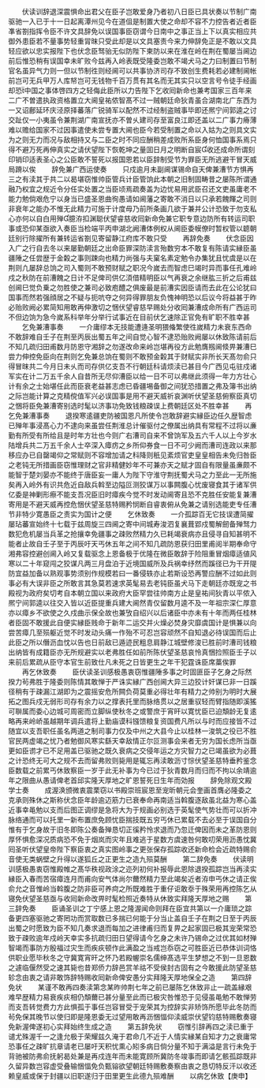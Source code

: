 <!-- { "loadSidebar": true } -->
　　伏读训辞退深震惧命出君父在臣子岂敢爱身乃者初八日臣已具状奏以节制广南驱驰一入已于十一日起离潭州见今在道伹是制置大使之命却不容不力控告者近者臣凖省劄指挥令臣不许文具辞免以误国事臣窃谓今日南中之事正当上下以真实相应共御外患臣若不量事势轻重冐昩只受此却是以文具塞责今来力伸辞免正是不敢以文具轻应欲以忠实报陛下也伏念臣驽骀无似防陛下柬防以来在淮在岭在荆在蜀屡当阃边前后惟恐稍有误国幸未旷败今兹再入岭表既受隆委岂敢不竭犬马之力曰制置曰节制官名虽异气力则一但以节制徃则经阃可以共事协济司存不致创生费耗若必建制阃帐前岂可无兵甲万人库帑岂可无钱物千百万贯有其名而无其实只以空言号令徒手经画却恐中国之事体啓四方之轻侮此臣所以力告陛下乞收囘新命也兼考国家三百年来二广不曽遣执政资格置立大阃皇祐侬智髙不过一贼朝廷命狄青虽合湖南北广东西为一又诏鄜延环庆泾原择蕃落广锐骑军以配然不过经制盗贼事毕即还熈宁间郭逵之讨交趾仅一小夷虽令兼荆湖广南宣抚亦不曽乆建司存至富良江即还盖以二广事力瘠薄难以赡给国家不过因事遣使未尝专置大阃也臣今若受制置之命以入姑为之则具文实为之则无力而况与敌相持又与二臣之时不同应酬稍差成败所系臣身何恤国事系焉只得不避万死再伸真实之请伏望陛下恢乾坤之量囬日月之明断自宸收还成命所谓刻印销印适表圣心之公臣敢不誓死以报国恩若以臣辞制受节为罪臣无所逃避干冒天威局蹐以俟
　　辞免兼广西运使奏
　　只戍逾月未副阃谋锡命自天俾兼漕节方惧再三之有渎其于共二以曷堪窃惟帅臣管兵计臣管饷此本朝之旧制固畴昔之屡陈所谓通融乃权宜之规近令分任实处置之当臣顷焉疏奏盖为边忧易用武臣召还文吏虽庸老不能力勉倘艰危宁以身当已盛圣恩曲徇愚请如阃藩之寄敢不消日以只承若餽餫之司则非衰年之能办不惟无此精力可施于计度毋乃前所条画几欲于兼并公计恐致于勿支私心亦何以自白用殚臆洊扣渊聪伏望睿慈收囘新命免兼它职专意边防所有转运司职事或恐仰某亟欲入奏臣当检端平丙申湖北阙漕体例权从阃臣委幙僚时暂权管以聼朝廷别行除擢所有兼转运省劄见寄留静江府库不敢只受
　　再辞免奏
　　伏念臣因入广之行自去冬以来屡勤朝廷之出命臣罪深防渎言殆数穷本不敢复有陈请实縁臣虽疆陲之任尝歴于金糓之事则踈向也精力尚强与夫窠名素定勉令办集犹且忧虞是以在荆则凢屡辞总饷之司入蜀则不敢预财赋之职况今嵗去而智虑巳竭时异而事任孔难岭戍之秋防在前漕餽之日计不足俾司供亿湏借精明臣以气再衰之余继肱三折之后甫兹创阃巳觉负乗之勿胜使之兼司必致庖醴之俱废最是前漕实因臣请而去此在公论犹曰国事而然若强顔居之不疑与扼吭夺之何异得罪朋友负愧神明恐以后议今将益甚于昨必贻败阙必累简知用敢再伸激切之悃伏望睿慈早赐处分收囘兼漕成命所有广西运司不但边饷为急今嵗系科举年分举行试事近在目前伏乞速除正官免有旷职不胜幸甚
　　乞免兼漕事奏
　　一介庸缪本无技能遭逄圣明猥偹繁使徃嵗精力未衰东西命不敢辞难自壬子在荆至丙辰出蜀五年之间自觉心智不逮恐贻败阙屡以休致陈请前后不知几疏归田甫数月防恩守湘辞之勿遂改命来岭岂堪再役方此勉膺剏阃倐畀兼漕巳尝力伸控免臣向在荆则乞免兼总饷在蜀则不敢预金糓其于财赋实非所长天髙勿俞只得冒昩共二今月日未乆而司存供亿支吾不行朝廷科请烦渎已甚目今广西见屯驻戍诸军实在计二万五千余人自昔所无尽仰漕臣以给一日不可以弗继此须得一年力方壮心计有余之士始堪任此而臣衰老益甚志虑已昏疆埸备御之间犹恐措置之弗及簿书出纳之际岂能计算之克精傥值军兴必误国事是用不避天威祈哀渊听伏望圣慈俯察臣真切之悃将臣免兼漕寄别选时髦以济事功免致钱粮疎误上费朝廷区处不胜幸甚
　　再乞免兼漕事奏
　　退揆寒逺疆吏防被国恩凡所使令岂敢辞避实縁臣边任久歴智虑已殚年事浸髙心力不逮向来虽尝任荆淮总计催驱付之僚属出纳具有常程不过将以亷勤有所受有所给且是时年方壮也今则广右漕司自来不曾饷军及五六千人以上今岁水陆增兵共二万五千余人士卒深入瘴疠之乡所仰券食一日不可少阙而漕司连政以来那移应办已自罄竭仰之常赋则不容增加请之科降则秖见紊烦官吏皇皇相告未免归咎臣之老钝无所措画臣窃惟理财之官非精健妙年不可兼亦天之赋才固自有限量虽亷颇不能智于楚刘晏亦不能终于唐臣妄一庸人为陛下守淮守荆抚蜀犬马之力至此一无所施矣再入岭外有识共危近自敌兵斡至边隘叵测狡谋万以事闗腹心忧废寝食其于诸军供亿委是神剿形瘵不能支吾况臣旧时瘴疾今觉不时发动阃寄且恐不克胜任安能复兼漕寄用是不避天威再控危悃伏望圣慈特赐矜悯断自睿衷俯从免兼之请别选能吏专任漕节非特少寛愚臣之责实为国计之便
　　乞休致奏
　　一介孤踪百无它技误遭简擢屡玷蕃宣始终十七载于兹周旋三四阃之寄中间城寿浚泗复襄葺郢戍蜀解劒备殚驽力数犯危机屡当兵革之抢攘幸免疆事之疎败然精力久已耗竭衰病亦且侵寻自知甚明不能者止故自壬子至于丙辰吁天丐休五年之间不知几疏防恩获归田里甫阅半期奉命守湘弗容控避创阃入岭又复载驱念上恩备极于优隆在微臣敢辞于险阻重冒烟瘴适値风寒以二十年窥闯之狡谋凡两三月盘泊于近境国威所及兵祸幸纾然而蹊径已为干开隄防宜益加备以熟观事势须别作规模若曰一番侵轶亦止若斯设恐再警应酬不过如此则事必有大误非臣之所敢言其急莫若速求英髦易去老钝臣虽犬马下走朝廷亦既宠之书殿视为政府矣切考自本朝立国以来政府大臣罕尝往帅南方止是皇祐间狄青以平侬入熈宁间郭逵以往交入皆以近臣提重兵建大阃然青仅留数月逵不及一年祖宗深仁厚意亦以瘴乡不欲使之久戍曲示保全故也兼攷自绍兴以后诸臣中亦未有十年而两任桂林者臣固不敢援此自便实縁臣贱命于新年二运交并火燥必焚身灾靡虞国计是惧兼以向尝苦瘴几至殒躯近觉不时发动头痛一作殆不可忍岂容顽然不自知退必待误国而后止此臣之所以僭沥血忱以告也日前敌已遁迹民粗息肩静江城壁修浚已胜前时漕司钱粮出纳皆有成籍臣亦无所规避实以老弗胜任如前所陈伏望圣慈哀怜真悃捡照臣壬子以来前后累疏从臣守本官生前致仕凡未死之日皆更生之年干犯霆诛臣席藁俟罪
　　再乞休致奏
　　臣伏读圣训感极愚衷窃惟疆陲多事之时固匪臣子乞身之际然揆力茍弗胜于隆委则陈情其敢惮于严诛实縁广西创阃大异三边狡计奸谋已非一日蹊径稍有于疎漏江湖即为之震摇安危所闗负荷莫重必得壮年有精力之帅别为明时大展拓之图兵戍无弱形司存有余力以之撑表托里而脉络贯以之居重驭轻而臂指随即溪猺可聨属而委心边城可周密而立脚纵使秋冬之或警庶于宵旰以寛忧臣已迫頽龄无复逺略再来岭峤虽越期年调兵遣将上勤庙谟科镪馈粮复资国费凡所以与时而应接皆不过随宜以支吾职任虽名两道之制司事力仅及中州之大县今止以桂林一浚筑之役已不胜官民两虚竭之忧乃者勉御风寒实繇天幸敌情正尔叵测事会来者无穷为国长虑所当亟更如臣谫才已不足用盖已驱驰之既久衰病之交侵年运之方灾智力之已竭虽欲为必葺之计恐终无可大之规不去而留弗败则毙用是辄忘再渎敢沥寸悰伏望圣慈特垂矜鉴念臣数载之前累丐休致察臣一岁于此无补事为今已过于狄青数月而归而不拘以余靖逾年之限曲从愚请俾老首邱实隆天厚地之旷恩誓死日生年而効报
　　辞免除观文殿学士奏
　　成渥涣颁微衷震栗窃以书殿崇班宸恩至宠昕朝元会奎画首膺必隆委之克承则殊休之斯称伏念臣年龄逾迈筋力已衰奉命再南适当斡腹逐敌虽北益为寒心盖近事幸黾勉以支而后图正调缪是急将大为于规画必别选于英髦使气势壮而可以折冲脉络通而可以托里一新布置庶免顾忧臣揣技既五穷丐休已累载不去必至于误国自分惟有于乞身故于旧冬即陈公奏备殚恳切正徯矜怜求退而乃忽迁俾因而未之革防恩则厚怀惧愈深况质病恐不免于烟岚而灾年且难逃于星数方虞速咎何敢叨荣用沥愚忱冀囘圣听伏望皇帝陛下察臣衷之真实图岭事之更张保存孤踪收还新命检会近疏特赐俞音使无类蜗壁之升得以遂狐丘之正更生之造九殒莫酬
　　第二辞免奏
　　伏读明训感极愚衷窃惟殿帷之髙华秩视政涂之迩列初何补报辱此恩除退揆孤踪岂当再渎实縁臣入春而苦宿瘴连月而甫向安气体尚尔薾然精力至此竭矣近者洊申丐休之请正俟俞允之音惟岭当斡腹之防非臣可养疴之所既难胜于重仔讵敢沗于殊荣用再控陈乞从寝免伏望圣慈亟与收囘新命改畀时髦检照近奏特从休致实拜隆天厚地之赐
　　第三辞免奏
　　臣诵圣训之丁宁感上恩之隆渥闻命则拜在臣宜共第以一介庸琐之踪备更四塞驱驰之寄罔功而赏取数已多揣已何能于分当止盖自壬子在荆之日至于丙辰出蜀之时愿致为臣不知几奏求退而每加之进律甫归而复畀之起家固已极其宠荣常恐致于疎败逾年戍岭天幸实多抗疏归田日望得请今乞身之未许乃锡命之过优其如材殚智竭而事防方殷福过灾生而疾疢顿作此满盈之当戒岂忝窃之可胜臣近已恭体训词恪供职业愿毕秋冬之守冀寛宵旰之怀乃若殿幄崇名儒绅髙选平生梦想之不到一旦恩数之遽临偃然受之速其毙也昔郑侨力辞邑赏羊祜不受侯封古固有之今敢援此防望圣慈轸念由衷之请非敢饰辞特赐收囘新命俾安愚分实拜隆天厚地保全之造
　　第四辞免状
　　某谨不敢再四奏渎第念某昨帅荆七年之前已屡陈乞休致非止一疏盖縁艰难早歴精力易衰疾疢相仍頽薾已甚分量至此而已极灾咎惟恐于见侵虽黾勉不敢惮劳而支吾转觉费力方此惧孤于事任岂容冒受于宠荣其为控辞实非矫饰所愿毕此冬防而茍免保其晚节以使归即是隆恩委无过望用敢再沥悃愊仰渎威崇伏望钧慈特赐敷奏寝免新渥俾遂初心实拜始终生成之造
　　第五辞免状
　　窃惟引辞再四之渎已重于谴尤殊渥千一之逢允极于荣耀兹久淹于君命几不近于人情实縁某自知才力之衰庸常恐事任之疎旷抗章请老已屡吁天积忧熏心矧多病日倘分量不知于满溢是言行未免于背驰被防弗俞抚躬曷处兼是再戍连年而未能寛顾所冀防冬竣事而即请乞骸孤踪既非久留异数岂容虚受叠输悃愊免负甄镕欲望朝廷特赐敷奏察由衷之恳切特反汗以收还赖皇威或保于封疆以旧职遂归于田里更生此德九殒难酬
　　以病乞休致【庚申】
